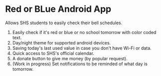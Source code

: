 # Red or BLue Android App
Allows SHS students to easily check their bell schedules.

1. Easily check if it's red or blue or no school tomorrow with color coded text.
2. Day/night theme for supported android devices.
3. Saving today's last used value in case you don't have Wi-Fi or data.
4. Quick access to SHS's official calendar.
5. A donate button to give me money (by popular request).
6. (Work in progress) Set notifications to be reminded of what day is tomorrow.
